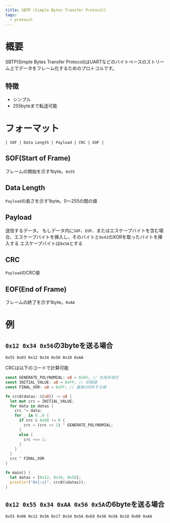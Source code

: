 ```yaml
---
title: SBTP (Simple Bytes Transfer Protocol)
tags:
  - protocol
---
```


# 概要

SBTP(Simple Bytes Transfer Protocol)はUARTなどのバイトベースのストリーム上でデータをフレーム化するためのプロトコルです。

## 特徴

- シンプル
- 255byteまで転送可能

# フォーマット

```
| SOF | Data Length | Payload | CRC | EOF |
```

## SOF(Start of Frame)

フレームの開始を示す1byte。`0x55`

## Data Length

`Payload`の長さを示す1byte。0〜255の間の値

## Payload

送信するデータ。
もしデータ内に`SOF`、`EOF`、またはエスケープバイトを含む場合、エスケープバイトを挿入し、そのバイトと`0x42`のXORを取ったバイトを挿入する
エスケープバイトは`0x5A`とする

## CRC

`Payload`のCRC値

## EOF(End of Frame)

フレームの終了を示す1byte。`0xAA`

# 例

## `0x12 0x34 0x56`の3byteを送る場合

```
0x55 0x03 0x12 0x34 0x56 0x10 0xAA
```

CRCは以下のコードで計算可能

```rs
const GENERATE_POLYNOMIAL: u8 = 0xD5; // 生成多項式
const INITIAL_VALUE: u8 = 0xFF; // 初期値
const FINAL_XOR: u8 = 0xFF; // 最後のXORする値

fn crc8(datas: &[u8]) -> u8 {
  let mut crc = INITIAL_VALUE;
  for data in datas {
    crc ^= data;
    for _ in 0..8 {
      if crc & 0x80 != 0 {
        crc = (crc << 1) ^ GENERATE_POLYNOMIAL;
      }
      else {
        crc <<= 1;
      }
    }
  }
  crc ^ FINAL_XOR
}

fn main() {
  let datas = [0x12, 0x34, 0x56];
  println!("0x{:x}", crc8(&datas));
}
```

## `0x12 0x55 0x34 0xAA 0x56 0x5A`の6byteを送る場合

```
0x55 0x06 0x12 0x5A 0x17 0x34 0x5A 0xE8 0x56 0x5A 0x18 0x80 0xAA
```
